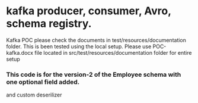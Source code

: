 # kafka producer, consumer, Avro, schema registry.
Kafka POC 
please check the documents in test/resources/documentation folder. 
This is been tested using the local setup. 
Please use POC-kafka.docx file located in src/test/resources/documentation folder for entire setup

### This code is for the version-2 of the Employee schema with one optional field added.
and custom deserilizer

